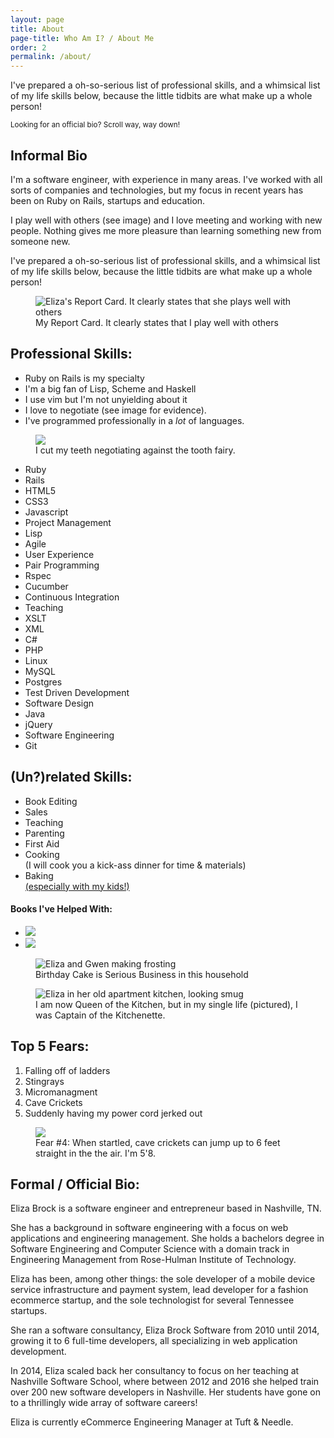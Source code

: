 ```yaml
---
layout: page
title: About
page-title: Who Am I? / About Me
order: 2
permalink: /about/
---
```


<p>I've prepared a oh-so-serious list of professional skills, and a whimsical list of my life skills below, because the little tidbits are what make up a whole person!</p>

<!-- TODO: Make this into an aside -->
<p><small>Looking for an official bio? Scroll way, way down!</small></p>

<h2>Informal Bio</h2>
<section>
	<div class="half">
    <p>I'm a software engineer, with experience in many areas.  I've worked with all sorts of companies and technologies, but my focus in recent years has been on Ruby on Rails, startups and education.</p>
    <p>I play well with others (see image) and I love meeting and working with new people. Nothing gives me more pleasure than learning something new from someone new.</p>
    <p>I've prepared a oh-so-serious list of professional skills, and a whimsical list of my life skills below, because the little tidbits are what make up a whole person!</p>
  </div>
	<div class="half">
    <figure>
      <img src="/images/report_card.jpg" alt="Eliza's Report Card. It clearly states that she plays well with others" />
      <!-- TODO: Style figcaption to be smaller and greyer -->
      <figcaption>My Report Card. It clearly states that I play well with others</figcaption>
    </figure>
  </div>
</section>

<h2>Professional Skills:</h2>
<section>
	<div class="half">
    <ul>
      <li>Ruby on Rails is my specialty</li>
      <li>I'm a big fan of Lisp, Scheme and Haskell</li>
      <li>I use vim but I'm not unyielding about it</li>
      <li>I love to negotiate (see image for evidence).</li>
      <li>I've programmed professionally in a <em>lot</em> of languages.</li>
    </ul>
  </div>
	<div class="half">
    <figure>
      <img src="/images/tooth-fairy-negotiations.jpg" />
      <figcaption>I cut my teeth negotiating against the tooth fairy.</figcaption>
    </figure>
  </div>
	<div>
    <ul id="skill_set">
      <li>Ruby</li>
      <li>Rails</li>
      <li>HTML5</li>
      <li>CSS3</li>
      <li>Javascript</li>
      <li>Project Management</li>
      <li>Lisp</li>
      <li>Agile</li>
      <li>User Experience</li>
      <li>Pair Programming</li>
      <li>Rspec</li>
      <li>Cucumber</li>
      <li>Continuous Integration</li>
      <li>Teaching</li>
      <li>XSLT</li>
      <li>XML</li>
      <li>C#</li>
      <li>PHP</li>
      <li>Linux</li>
      <li>MySQL</li>
      <li>Postgres</li>
      <li>Test Driven Development</li>
      <li>Software Design</li>
      <li>Java</li>
      <li>jQuery</li>
      <li>Software Engineering</li>
      <li>Git</li>
    </ul>
  </div>
</section>

<h2>(Un?)related Skills:</h2>
<section>
	<div class="half">
    <ul>
      <li>Book Editing</li>
      <li>Sales</li>
      <li>Teaching</li>
      <li>Parenting</li>
      <li>First Aid</li>
      <li>Cooking
      <br>
      (I will cook you a kick-ass dinner for time &amp; materials)</li>
      <li>Baking
      <br>
      <a href="https://gwenscookbook.com">(especially with my kids!)</a></li>
    </ul>
    <h4>Books I've Helped With:</h4>
    <ul class="two-up">
      <li><img src="/images/cadenza.jpg" /></li>
      <li><img src="/images/rails3way.jpg" /></li>
    </ul>
  </div>
	<div class="half">
    <figure>
      <img src="/images/baking_fionas_cake_with_gwen.png" alt="Eliza and Gwen making frosting" />
      <figcaption>Birthday Cake is Serious Business in this household</figcaption>
    </figure>
    <figure>
      <img src="/images/eliza-captain-morgan.jpg" alt="Eliza in her old apartment kitchen, looking smug" />
      <figcaption>I am now Queen of the Kitchen, but in my single life (pictured), I was Captain of the Kitchenette.</figcaption>
    </figure>
  </div>
</section>

<h2>Top 5 Fears:</h2>
<section>
	<div class="half">
    <ol>
      <li>Falling off of ladders</li>
      <li>Stingrays</li>
      <li>Micromanagment</li>
      <li>Cave Crickets</li>
      <li>Suddenly having my power cord jerked out</li>
    </ol>
  </div>
	<div class="half">
    <figure>
      <img src="/images/cave cricket.jpeg" />
      <figcaption>
        Fear #4: When startled, cave crickets can jump up to 6 feet straight in the the air.  I'm 5'8.</figcaption>
    </figure>
  </div>
</section>

<h2>Formal / Official Bio:</h2>
<section>
  <!-- TODO: Update this based on what I used for my distinguished young alumni application -->

  <p>Eliza Brock is a software engineer and entrepreneur based in Nashville, TN.</p>

  <p>She has a background in software engineering with a focus on web applications and engineering management. She holds a bachelors degree in Software Engineering and Computer Science with a domain track in Engineering Management from Rose-Hulman Institute of Technology.</p>

  <p>Eliza has been, among other things: the sole developer of a mobile device service infrastructure and payment system, lead developer for a fashion ecommerce startup, and the sole technologist for several Tennessee startups.</p>

  <p>She ran a software consultancy, Eliza Brock Software from 2010 until 2014, growing it to 6 full-time developers, all specializing in web application development.</p>

  <p>In 2014, Eliza scaled back her consultancy to focus on her teaching at Nashville Software School, where between 2012 and 2016 she helped train over 200 new software developers in Nashville.  Her students have gone on to a thrillingly wide array of software careers!</p>

  <p>Eliza is currently eCommerce Engineering Manager at Tuft & Needle.</p>
</section>
